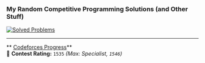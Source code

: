 ### My Random Competitive Programming Solutions (and Other Stuff) 

[![Solved Problems](https://img.shields.io/badge/Overall%20Solved-%2B199-blue?style=for-the-badge&logo=codeforces)](https://codeforces.com/profile/a7mddra)

---

** [Codeforces Progress](https://codeforces.com/profile/a7mddra)**  
🔹 **Contest Rating:** `1535` *(Max: Specialist, `1546`)*  
